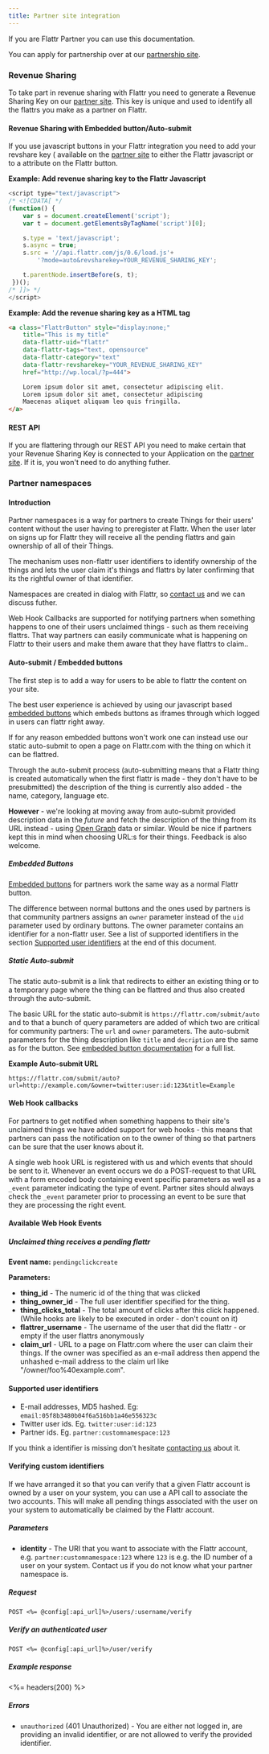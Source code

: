 ```yaml
---
title: Partner site integration
---
```


If you are Flattr Partner you can use this documentation.

You can apply for partnership over at our [partnership site](https://partner.flattr.com).

### Revenue Sharing

To take part in revenue sharing with Flattr you need to generate a Revenue Sharing Key on our [partner site](https://partner.flattr.com). This key is unique and used to identify all the flattrs you make as a partner on Flattr.

#### Revenue Sharing with Embedded button/Auto-submit

If you use javascript buttons in your Flattr integration you need to add your revshare key ( available on
the [partner site](https://partner.flattr.com) to either the Flattr javascript or to a attribute on the
Flattr button.

**Example: Add revenue sharing key to the Flattr Javascript**

```javascript
<script type="text/javascript">
/* <![CDATA[ */
(function() {
    var s = document.createElement('script');
    var t = document.getElementsByTagName('script')[0];

    s.type = 'text/javascript';
    s.async = true;
    s.src = '//api.flattr.com/js/0.6/load.js'+
        '?mode=auto&revsharekey=YOUR_REVENUE_SHARING_KEY';

    t.parentNode.insertBefore(s, t);
 })();
/* ]]> */
</script>
```

**Example: Add the revenue sharing key as a HTML tag**

```html
<a class="FlattrButton" style="display:none;"
    title="This is my title"
    data-flattr-uid="flattr"
    data-flattr-tags="text, opensource"
    data-flattr-category="text"
    data-flattr-revsharekey="YOUR_REVENUE_SHARING_KEY"
    href="http://wp.local/?p=444">

    Lorem ipsum dolor sit amet, consectetur adipiscing elit.
    Lorem ipsum dolor sit amet, consectetur adipiscing
    Maecenas aliquet aliquam leo quis fringilla.
</a>
```

#### REST API

If you are flattering through our REST API you need to make certain that your Revenue Sharing Key is connected to your Application on the [partner site](http://partner.flattr.com). If it is, you won't need to do anything futher.

### Partner namespaces

#### Introduction

Partner namespaces is a way for partners to create Things for their users' content without the user having to preregister at Flattr. When the user later on signs up for Flattr they will receive all the pending flattrs and gain ownership of all of their Things.

The mechanism uses non-flattr user identifiers to identify ownership of the things and lets the user claim it's things and flattrs by later confirming that its the rightful owner of that identifier.

Namespaces are created in dialog with Flattr, so [contact us](https://flattr.com/contact) and we can discuss futher.

Web Hook Callbacks are supported for notifying partners when something happens to one of their users unclaimed things - such as them receiving flattrs. That way partners can easily communicate what is happening on Flattr to their users and make them aware that they have flattrs to claim..

#### Auto-submit / Embedded buttons

The first step is to add a way for users to be able to flattr the content on your site.

The best user experience is achieved by using our javascript based [embedded buttons](/button) which embeds buttons as iframes through which logged in users can flattr right away.

If for any reason embedded buttons won't work one can instead use our static auto-submit to open a page on Flattr.com with the thing on which it can be flattred.

Through the auto-submit process (auto-submitting means that a Flattr thing is created automatically when the first flattr is made - they don't have to be presubmitted) the description of the thing is currently also added - the name, category, language etc.

__However__ - we're looking at moving away from auto-submit provided description data in the _future_ and fetch the description of the thing from its URL instead - using [Open Graph](http://ogp.me/) data or similar. Would be nice if partners kept this in mind when choosing URL:s for their things. Feedback is also welcome.

##### Embedded Buttons

[Embedded buttons](/button) for partners work the same way as a normal Flattr button.

The difference between normal buttons and the ones used by partners is that community partners assigns an `owner` parameter instead of the `uid` parameter used by ordinary buttons. The owner parameter contains an identifier for a non-flattr user. See a list of supported identifiers in the section [Supported user identifiers](#supported-user-identifiers) at the end of this document.

##### Static Auto-submit

The static auto-submit is a link that redirects to either an existing thing or to a temporary page where the thing can be flattred and thus also created through the auto-submit.

The basic URL for the static auto-submit is `https://flattr.com/submit/auto` and to that a bunch of query parameters are added of which two are critical for community partners: The `url` and `owner` parameters. The auto-submit parameters for the thing description like `title` and `decription` are the same as for the button. See [embedded button documentation](/button) for a full list.

__Example Auto-submit URL__   

`https://flattr.com/submit/auto?url=http://example.com/&owner=twitter:user:id:123&title=Example`

#### Web Hook callbacks

For partners to get notified when something happens to their site's unclaimed things we have added support for web hooks - this means that partners can pass the notification on to the owner of thing so that partners can be sure that the user knows about it.

A single web hook URL is registered with us and which events that should be sent to it. Whenever an event occurs we do a POST-request to that URL with a form encoded body containing event specific parameters as well as a `_event` parameter indicating the type of event. Partner sites should always check the `_event` parameter prior to processing an event to be sure that they are processing the right event.

#### Available Web Hook Events

##### Unclaimed thing receives a pending flattr

__Event name:__ `pendingclickcreate`

__Parameters:__

* __thing\_id__ - The numeric id of the thing that was clicked
* __thing\_owner\_id__ - The full user identifier specified for the thing.
* __thing\_clicks\_total__ - The total amount of clicks after this click happened. (While hooks are likely to be executed in order - don't count on it)
* __flattrer\_username__ - The username of the user that did the flattr - or empty if the user flattrs anonymously
* __claim\_url__ - URL to a page on Flattr.com where the user can claim their things. If the owner was specified as an e-mail address then append the unhashed e-mail address to the claim url like "/owner/foo%40example.com".

#### Supported user identifiers

* E-mail addresses, MD5 hashed. Eg: `email:05f8b3480b04f6a516bb1a46e556323c`
* Twitter user ids. Eg. `twitter:user:id:123`
* Partner ids. Eg. `partner:customnamespace:123`

If you think a identifier is missing don't hesitate [contacting
us](https://flattr.com/contact) about it.

#### Verifying custom identifiers

If we have arranged it so that you can verify that a given Flattr account is owned by a user on your system, you can use a API call to associate the two accounts. This will make all pending things associated with the user on your system to automatically be claimed by the Flattr account.

##### Parameters

- **identity** - The URI that you want to associate with the Flattr account, e.g. `partner:customnamespace:123` where `123` is e.g. the ID number of a user on your system. Contact us if you do not know what your partner namespace is.

##### Request
```
POST <%= @config[:api_url]%>/users/:username/verify
```

##### Verify an authenticated user
```
POST <%= @config[:api_url]%>/user/verify
```

##### Example response

<%= headers(200) %>
   

##### Errors

* `unauthorized`  (401 Unauthorized) - You are either not logged in, are providing an invalid identifier, or are not allowed to verify the provided identifier.
